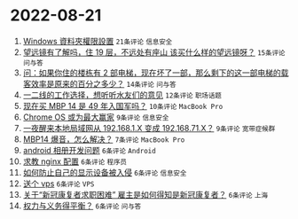 # 2022-08-21

1. [Windows 資料夾權限設置](https://www.v2ex.com/t/874292) `21条评论` `信息安全`
1. [望远镜有了解吗，住 19 层，不远处有座山 该买什么样的望远镜呀？](https://www.v2ex.com/t/874314) `15条评论` `问与答`
1. [问：如果你住的楼栋有 2 部电梯，现在坏了一部，那么剩下的这一部电梯的载客效率是原来的百分之多少？](https://www.v2ex.com/t/874286) `14条评论` `问与答`
1. [一二线的工作选择，想听听水友们的意见](https://www.v2ex.com/t/874304) `12条评论` `职场话题`
1. [现在买 MBP 14 是 49 年入国军吗？](https://www.v2ex.com/t/874315) `10条评论` `MacBook Pro`
1. [Chrome OS 或为最大赢家](https://www.v2ex.com/t/874317) `9条评论` `信息安全`
1. [一夜醒来本地局域网从 192.168.1.X 变成 192.168.71.X？](https://www.v2ex.com/t/874300) `9条评论` `宽带症候群`
1. [MBP14 爆音，怎么解决？](https://www.v2ex.com/t/874323) `7条评论` `MacBook Pro`
1. [android 相册开发问题](https://www.v2ex.com/t/874303) `6条评论` `Android`
1. [求教 nginx 配置](https://www.v2ex.com/t/874296) `6条评论` `程序员`
1. [如何防止自己的显示设备被入侵](https://www.v2ex.com/t/874290) `6条评论` `信息安全`
1. [送个 vps](https://www.v2ex.com/t/874287) `6条评论` `VPS`
1. [关于“新冠康复者求职困难” 雇主是如何得知是新冠康复者？](https://www.v2ex.com/t/874310) `6条评论` `上海`
1. [权力与义务得平衡？](https://www.v2ex.com/t/874298) `6条评论` `问与答`
